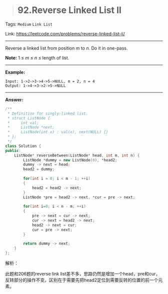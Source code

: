 > # 92.Reverse Linked List II

Tags: `Medium` `Link List`

Link: <https://leetcode.com/problems/reverse-linked-list-ii/>

---

Reverse a linked list from position *m* to *n*. Do it in one-pass.

**Note:** 1 ≤ *m* ≤ *n* ≤ length of list.

---

**Example:**

```
Input: 1->2->3->4->5->NULL, m = 2, n = 4
Output: 1->4->3->2->5->NULL
```

---

**Answer:**

```c++
/**
 * Definition for singly-linked list.
 * struct ListNode {
 *     int val;
 *     ListNode *next;
 *     ListNode(int x) : val(x), next(NULL) {}
 * };
 */
class Solution {
public:
    ListNode* reverseBetween(ListNode* head, int m, int n) {
        ListNode *dummy = new ListNode(0), *head2;
        dummy -> next = head;
        head2 = dummy;
        
        for(int i = 0; i < m - 1; ++i)
        {
            head2 = head2 -> next;
        }
        ListNode *pre = head2 -> next, *cur = pre -> next;
        
        for(int i=0; i < n - m; ++i)
        {
            pre -> next = cur -> next;
            cur -> next = head2 -> next;
            head2 -> next = cur;
            cur = pre -> next;
        }
        
        return dummy -> next;
    }
};
```

解析：

此题和206题的reverse link list差不多，思路仍然是增加一个head，pre和cur，反转部分的操作不变。区别在于需要先把head2定位到需要反转的位置的前一个元素。

